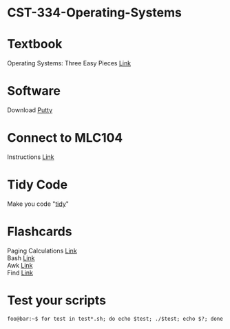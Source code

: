 # CST-334-Operating-Systems

# Textbook    
Operating Systems: Three Easy Pieces [Link](http://pages.cs.wisc.edu/~remzi/OSTEP/)    

# Software    
Download [Putty](https://www.chiark.greenend.org.uk/~sgtatham/putty/latest.html)  

# Connect to MLC104
Instructions [Link](https://docs.google.com/document/d/17uspMTf83RB1kk-rL_tSFD04K2eqBdM6ih7NglJKCjQ/edit)      

# Tidy Code    
Make you code "[tidy](https://codebeautify.org/cpp-formatter-beautifier#)"    

# Flashcards    
Paging Calculations [Link](https://www.cram.com/flashcards/memorize/334-paging-calculations-9824603)     
Bash [Link](https://www.cram.com/flashcards/memorize/bash-practice-6518378)    
Awk [Link](https://www.cram.com/flashcards/memorize/awk-334-6529711)    
Find [Link](https://www.cram.com/flashcards/memorize/334-find-10292234)    

# Test your scripts
```console    
foo@bar:~$ for test in test*.sh; do echo $test; ./$test; echo $?; done
```